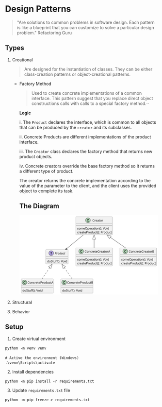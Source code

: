 # Design Patterns

> "Are solutions to common problems in software design. Each pattern is like a blueprint that you can customize to solve a particular design problem." Refactoring Guru

## Types

1. Creational

   > Are designed for the instantiation of classes. They can be either class-creation patterns or object-creational patterns.

	* Factory Method

      > Used to create concrete implementations of a common interface. This pattern suggest that you replace direct object constructions calls with calls to a special factory method.⋅⋅

      **Logic**

       i. The `Product` declares the interface, which is common to all objects that can be produced by the `creator` and its subclasses.

       ii. Concrete Products are different implementations of the product interface.

       iii. The `Creator` class declares the factory method that returns new product objects.

       iv. Concrete creators override the base factory method so it returns a different type of product.

       The creator returns the concrete implementation according to the value of the parameter to the client, and the client uses the provided object to complete its task.

      The Diagram
      ---

       ![Factory Method Pattern](/diagrams/factory-method-pattern.svg)


1. Structural
1. Behavior

## Setup

1. Create virtual environment

```
python -m venv venv

# Active the environment (Windows)
.\venv\Scripts\activate
```

2. Install dependencies

```
python -m pip install -r requirements.txt
```

3. Update `requirements.txt` file

```
python -m pip freeze > requirements.txt
```
